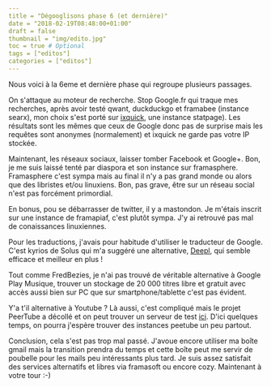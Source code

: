 ```yaml
---
title = "Dégooglisons phase 6 (et dernière)"
date = "2018-02-19T08:48:00+01:00"
draft = false
thumbnail = "img/edito.jpg"
toc = true # Optional
tags = ["editos"]
categories = ["editos"]
---
```


Nous voici à la 6eme et dernière phase qui regroupe plusieurs passages.

On s'attaque au moteur de recherche. Stop Google.fr qui traque mes recherches, après avoir testé qwant, duckduckgo et framabee (instance searx), mon choix s'est porté sur [ixquick](https://www.ixquick.fr/), une instance statpage). Les résultats sont les mêmes que ceux de Google donc pas de surprise mais les requêtes sont anonymes (normalement) et ixquick ne garde pas votre IP stockée.

Maintenant, les réseaux sociaux, laisser tomber Facebook et Google+. Bon, je me suis laissé tenté par diaspora et son instance sur framasphere. Framasphere c'est sympa mais au final il n'y a pas grand monde ou alors que des libristes et/ou linuxiens. Bon, pas grave, être sur un réseau social n'est pas forcément primordial.

En bonus, pou se débarrasser de twitter, il y a mastondon. Je m'étais inscrit sur une instance de framapiaf, c'est plutôt sympa. J'y ai retrouvé pas mal de conaissances linuxiennes.

Pour les traductions, j'avais pour habitude d'utiliser le traducteur de Google. C'est kyrios de Solus qui m'a suggéré une alternative, [Deepl](https://www.deepl.com/translator), qui semble efficace et meilleur en plus !

Tout comme FredBezies, je n'ai pas trouvé de véritable alternative à Google Play Musique, trouver un stockage de 20 000 titres libre et gratuit avec accès aussi bien sur PC que sur smartphone/tablette c'est pas évident.

Y'a t'il alternative à Youtube ? Là aussi, c'est compliqué mais le projet PeerTube a décollé et on peut trouver un serveur de test [ici](https://peertube.cpy.re/). D'ici quelques temps, on pourra j'espère trouver des instances peetube un peu partout.

Conclusion, cela s'est pas trop mal passé. J'avoue encore utiliser ma boîte gmail mais la transition prendra du temps et cette boîte peut me servir de poubelle pour les mails peu intéressants plus tard. Je suis assez satisfait des services alternatifs et libres via framasoft ou encore cozy. Maintenant à votre tour :-)

